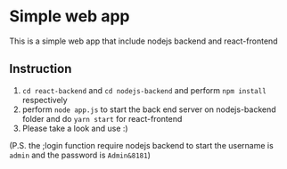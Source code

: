 # Simple web app
This is a simple web app that include nodejs backend and react-frontend

## Instruction
1. ```cd react-backend``` and ```cd nodejs-backend``` and perform ```npm install``` respectively
2. perform ```node app.js``` to start the back end server on nodejs-backend folder and do ```yarn start``` for react-frontend
3. Please take a look and use :)

(P.S. the ;login function require nodejs backend to start the username is ```admin``` and the password is ```Admin&8181```)